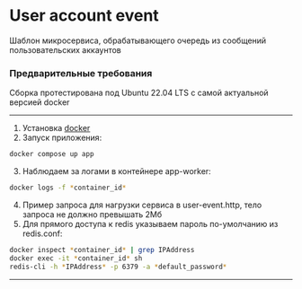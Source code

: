 # User account event

Шаблон микросервиса, обрабатывающего очередь из сообщений пользовательских аккаунтов

### Предварительные требования

Сборка протестирована под Ubuntu 22.04 LTS с самой актуальной версией docker

-----------------------------------------------------

1) Установка [docker](https://docs.docker.com/engine/install/ubuntu/#uninstall-old-versions)
2) Запуск приложения:
```bash
docker compose up app
```
3) Наблюдаем за логами в контейнере app-worker:
```bash
docker logs -f *container_id*
```
4) Пример запроса для нагрузки сервиса в user-event.http, тело запроса не должно превышать 2Мб
5) Для прямого доступа к redis указываем пароль по-умолчанию из redis.conf:
```bash
docker inspect *container_id* | grep IPAddress
docker exec -it *container_id* sh
redis-cli -h *IPAddress* -p 6379 -a *default_password*
```

-----------------------------------------------------
